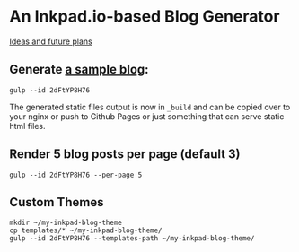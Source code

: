 # An Inkpad.io-based Blog Generator

[Ideas and future plans](http://www.inkpad.io/dpOnvOCG0r)


## Generate [a sample blog](http://www.inkpad.io/2dFtYP8H76):

    gulp --id 2dFtYP8H76

The generated static files output is now in `_build` and can be copied over to your nginx or push to Github Pages or just something that can serve static html files.


## Render 5 blog posts per page (default 3)

    gulp --id 2dFtYP8H76 --per-page 5


## Custom Themes

    mkdir ~/my-inkpad-blog-theme
    cp templates/* ~/my-inkpad-blog-theme/
    gulp --id 2dFtYP8H76 --templates-path ~/my-inkpad-blog-theme/

